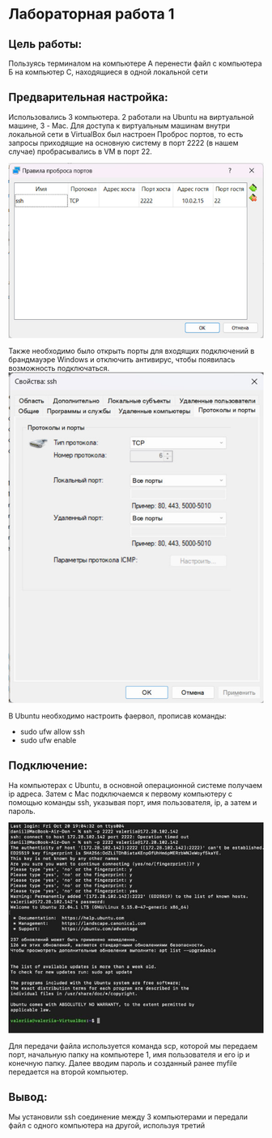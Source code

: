 # Лабораторная работа 1
## Цель работы:
Пользуясь терминалом на компьютере А перенести файл с компьютера Б на компьютер С, находящиеся в одной локальной сети

## Предварительная настройка:
Использовались 3 компьютера. 2 работали на Ubuntu на виртуальной машине, 3 - Mac.
Для доступа к виртуальным машинам внутри локальной сети в VirtualBox был настроен Проброс портов, то есть запросы приходящие на основную систему в порт 2222 (в нашем случае) пробрасывались в VM в порт 22.

![Рисунок](https://github.com/geherious/CloudTech/blob/master/lab1/Images/img_1.jpg)

Также необходимо было открыть порты для входящих подключений в брандмауэре Windows и отключить антивирус, чтобы появилась возможность подключаться.
![Рисунок](https://github.com/geherious/CloudTech/blob/master/lab1/Images/img_2.jpg)

В Ubuntu необходимо настроить фаервол, прописав команды:
- sudo ufw allow ssh
- sudo ufw enable

## Подключение:
На компьютерах с Ubuntu, в основной операционной системе получаем ip адреса. Затем с Mac подключаемся к первому компьютеру с помощью команды ssh, указывая порт, имя пользователя, ip, а затем и пароль.

![Рисунок](https://github.com/geherious/CloudTech/blob/master/lab1/Images/img_3.jpg)

Для передачи файла используется команда scp, которой мы передаем порт, начальную папку на компьютере 1, имя пользователя и его ip и конечную папку. Далее вводим пароль и созданный ранее myfile передается на второй компьютер.

## Вывод:
Мы установили ssh соединение между 3 компьютерами и передали файл с одного компьютера на другой, используя третий
